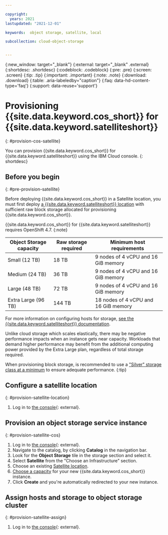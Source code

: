 ```yaml
---

copyright:
  years: 2021
lastupdated: "2021-12-01"

keywords:  object storage, satellite, local

subcollection: cloud-object-storage


---
```

{:new_window: target="_blank"}
{:external: target="_blank" .external}
{:shortdesc: .shortdesc}
{:codeblock: .codeblock}
{:pre: .pre}
{:screen: .screen}
{:tip: .tip}
{:important: .important}
{:note: .note}
{:download: .download} 
{:table: .aria-labeledby="caption"}
{:faq: data-hd-content-type='faq'}
{:support: data-reuse='support'}

# Provisioning {{site.data.keyword.cos_short}} for {{site.data.keyword.satelliteshort}}
{: #provision-cos-satellite}

You can provision {{site.data.keyword.cos_short}} for {{site.data.keyword.satelliteshort}} using the IBM Cloud console.
{: shortdesc}

## Before you begin
{: #pre-provision-satellite}

Before deploying {{site.data.keyword.cos_short}} in a Satellite location, you must first deploy [a {{site.data.keyword.satelliteshort}} location](/docs/satellite?topic=satellite-locations) with sufficient raw block storage allocated for provisioning {{site.data.keyword.cos_short}}. 

{{site.data.keyword.cos_short}} for {{site.data.keyword.satelliteshort}} requires OpenShift 4.7.
{:note}

| Object Storage capacity | Raw storage required | Minimum host requirements            |
|-------------------------|----------------------|--------------------------------------|
| Small (12 TB)           | 18 TB                | 9 nodes of 4 vCPU and 16 GiB memory  |
| Medium (24 TB)          | 36 TB                | 9 nodes of 4 vCPU and 16 GiB memory  |
| Large (48 TB)           | 72 TB                | 9 nodes of 4 vCPU and 16 GiB memory  |
| Extra Large (96 TB)     | 144 TB               | 18 nodes of 4 vCPU and 16 GiB memory |

For more information on configuring hosts for storage, [see the {{site.data.keyword.satelliteshort}} documentation](/docs/satellite?topic=satellite-host-reqs#reqs-host-storage).

Unlike cloud storage which scales elastically, there may be negative performance impacts when an instance gets near capacity.  Workloads that demand higher performance may benefit from the additional computing power provided by the Extra Large plan, regardless of total storage required. 

When provisioning block storage, is recommended to use a ["Silver" storage class at a minimum](/docs/satellite?topic=satellite-config-storage-ebs#sat-ebs-sc-reference) to ensure adequate performance.
{:tip}

## Configure a satellite location
{: #provision-satellite-location}

1. Log in to [the console](https://cloud.ibm.com/){: external}.

## Provision an object storage service instance
{: #provision-satellite-cos}

1. Log in to [the console](https://cloud.ibm.com/){: external}.
2. Navigate to the catalog, by clicking **Catalog** in the navigation bar.
3. Look for the **Object Storage** tile in the storage section and select it.
4. Select **Satellite** from the "Choose an Infrastructure" section.
5. Choose an existing [Satellite location](/docs/satellite?topic=satellite-locations).
6. [Choose a capacity](/docs/cloud-object-storage?topic=cloud-object-storage-billing-cos-satellite) for your new {{site.data.keyword.cos_short}} instance.
7. Click **Create** and you're automatically redirected to your new instance.

## Assign hosts and storage to object storage cluster
{: #provision-satellite-assign}

1. Log in to [the console](https://cloud.ibm.com/){: external}.